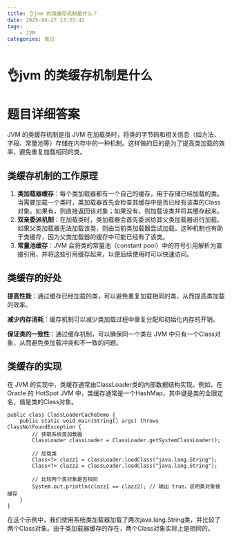```yaml
---
title: 👌jvm 的类缓存机制是什么？
date: 2025-04-27 13:33:41
tags:
	- JVM
categories: 笔记
--- 
```

# 👌jvm 的类缓存机制是什么

# 题目详细答案
JVM 的类缓存机制是指 JVM 在加载类时，将类的字节码和相关信息（如方法、字段、常量池等）存储在内存中的一种机制。这样做的目的是为了提高类加载的效率，避免重复加载相同的类。

## 类缓存机制的工作原理
1. **类加载器缓存**：每个类加载器都有一个自己的缓存，用于存储已经加载的类。当需要加载一个类时，类加载器首先会检查其缓存中是否已经有该类的Class对象。如果有，则直接返回该对象；如果没有，则加载该类并将其缓存起来。
2. **双亲委派机制**：在加载类时，类加载器会首先委派给其父类加载器进行加载。如果父类加载器无法加载该类，则由当前类加载器尝试加载。这种机制也有助于类缓存，因为父类加载器的缓存中可能已经有了该类。
3. **常量池缓存**：JVM 会将类的常量池（constant pool）中的符号引用解析为直接引用，并将这些引用缓存起来，以便后续使用时可以快速访问。

## 类缓存的好处
**提高性能**：通过缓存已经加载的类，可以避免重复加载相同的类，从而提高类加载的效率。

**减少内存消耗**：缓存机制可以减少类加载过程中重复分配和初始化内存的开销。

**保证类的一致性**：通过缓存机制，可以确保同一个类在 JVM 中只有一个Class对象，从而避免类加载冲突和不一致的问题。

## 类缓存的实现
在 JVM 的实现中，类缓存通常由ClassLoader类的内部数据结构实现。例如，在 Oracle 的 HotSpot JVM 中，类缓存通常是一个HashMap，其中键是类的全限定名，值是类的Class对象。

```plain
public class ClassLoaderCacheDemo {
    public static void main(String[] args) throws ClassNotFoundException {
        // 获取系统类加载器
        ClassLoader classLoader = ClassLoader.getSystemClassLoader();

        // 加载类
        Class<?> clazz1 = classLoader.loadClass("java.lang.String");
        Class<?> clazz2 = classLoader.loadClass("java.lang.String");

        // 比较两个类对象是否相同
        System.out.println(clazz1 == clazz2); // 输出 true，说明类对象被缓存
    }
}
```

在这个示例中，我们使用系统类加载器加载了两次java.lang.String类，并比较了两个Class对象。由于类加载器缓存的存在，两个Class对象实际上是相同的。

